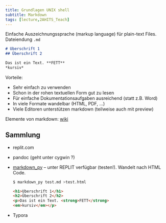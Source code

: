 ```yaml
---
title: Grundlagen UNIX shell
subtitle: Markdown
tags: [lecture,2AHITS_Teach]
---
```


Einfache Auszeichnungssprache (markup language) für plain-text Files. Dateiendung `.md`

```markdown
# Überschrift 1
## Überschrift 2

Das ist ein Text. **FETT**
*kursiv*
```

Vorteile:

- Sehr einfach zu verwenden
- Schon in der rohen textuellen Form gut zu lesen
- Für einfache Dokumentationsaufgaben ausreichend (statt z.B. Word)
- In viele Formate wandelbar (HTML, PDF, ...)
- Viele Editoren unterstützen markdown (teilweise auch mit preview)

Elemente von markdown: [wiki](https://de.wikipedia.org/wiki/Markdown)



## Sammlung

- replit.com

- pandoc (geht unter cygwin ?)

- [markdown_py](https://python-markdown.github.io) – unter REPLIT verfügbar (testen!). Wandelt nach HTML Code.

  ```bash
  $ markdown_py test.md >test.html
  ```

  ```html
  <h1>Überschrift 1</h1>
  <h2>Überschrift 2</h2>
  <p>Das ist ein Text. <strong>FETT</strong>
  <em>kursiv</em></p>
  ```

  

- Typora

